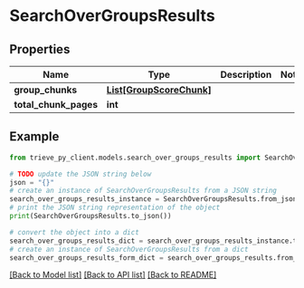 # SearchOverGroupsResults


## Properties

Name | Type | Description | Notes
------------ | ------------- | ------------- | -------------
**group_chunks** | [**List[GroupScoreChunk]**](GroupScoreChunk.md) |  | 
**total_chunk_pages** | **int** |  | 

## Example

```python
from trieve_py_client.models.search_over_groups_results import SearchOverGroupsResults

# TODO update the JSON string below
json = "{}"
# create an instance of SearchOverGroupsResults from a JSON string
search_over_groups_results_instance = SearchOverGroupsResults.from_json(json)
# print the JSON string representation of the object
print(SearchOverGroupsResults.to_json())

# convert the object into a dict
search_over_groups_results_dict = search_over_groups_results_instance.to_dict()
# create an instance of SearchOverGroupsResults from a dict
search_over_groups_results_form_dict = search_over_groups_results.from_dict(search_over_groups_results_dict)
```
[[Back to Model list]](../README.md#documentation-for-models) [[Back to API list]](../README.md#documentation-for-api-endpoints) [[Back to README]](../README.md)


